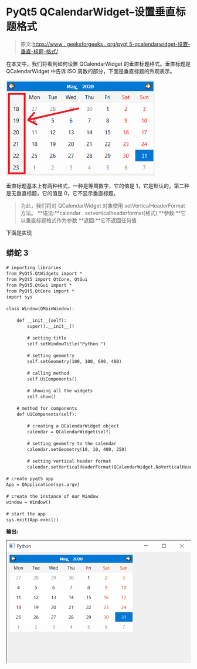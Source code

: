 # PyQt5 QCalendarWidget–设置垂直标题格式

> 原文:[https://www . geeksforgeeks . org/pyqt 5-qcalendarwidget-设置-垂直-标题-格式/](https://www.geeksforgeeks.org/pyqt5-qcalendarwidget-setting-vertical-header-format/)

在本文中，我们将看到如何设置 QCalendarWidget 的垂直标题格式。垂直标题是 QCalendarWidget 中告诉 ISO 周数的部分，下面是垂直标题的外观表示。

![](img/13b2bafa612ec818a768b7002b08945e.png)

垂直标题基本上有两种格式，一种是等周数字，它的值是 1，它是默认的，第二种是无垂直标题，它的值是 0，它不显示垂直标题。

> 为此，我们将对 QCalendarWidget 对象使用 setVerticalHeaderFormat 方法。
> **语法:**calendar . setverticalheaderformat(格式)
> **参数:**它以垂直标题格式作为参数
> **返回:**它不返回任何值

下面是实现

## 蟒蛇 3

```
# importing libraries
from PyQt5.QtWidgets import *
from PyQt5 import QtCore, QtGui
from PyQt5.QtGui import *
from PyQt5.QtCore import *
import sys

class Window(QMainWindow):

    def __init__(self):
        super().__init__()

        # setting title
        self.setWindowTitle("Python ")

        # setting geometry
        self.setGeometry(100, 100, 600, 400)

        # calling method
        self.UiComponents()

        # showing all the widgets
        self.show()

    # method for components
    def UiComponents(self):

        # creating a QCalendarWidget object
        calendar = QCalendarWidget(self)

        # setting geometry to the calendar
        calendar.setGeometry(10, 10, 400, 250)

        # setting vertical header format
        calendar.setVerticalHeaderFormat(QCalendarWidget.NoVerticalHeader)

# create pyqt5 app
App = QApplication(sys.argv)

# create the instance of our Window
window = Window()

# start the app
sys.exit(App.exec())
```

**输出:**

![](img/2c4b395bf4c7f90d81c11593cea2545c.png)